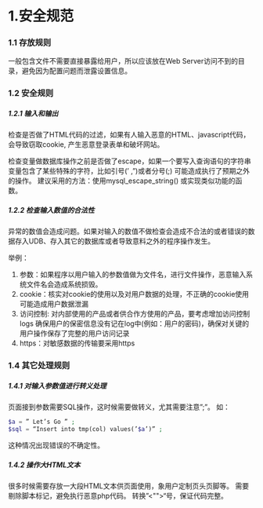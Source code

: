 # 1.安全规范

### 1.1 存放规则
一般包含文件不需要直接暴露给用户，所以应该放在Web Server访问不到的目录，避免因为配置问题而泄露设置信息。

### 1.2 安全规则
##### 1.2.1 输入和输出
检查是否做了HTML代码的过滤，如果有人输入恶意的HTML、javascript代码，会导致窃取cookie, 产生恶意登录表单和破坏网站。

检查变量做数据库操作之前是否做了escape，如果一个要写入查询语句的字符串变量包含了某些特殊的字符，比如引号(’ ,”)或者分号(;) 可能造成执行了预期之外的操作。
建议采用的方法：使用mysql_escape_string() 或实现类似功能的函数。
##### 1.2.2 检查输入数值的合法性
异常的数值会造成问题。如果对输入的数值不做检查会造成不合法的或者错误的数据存入UDB、存入其它的数据库或者导致意料之外的程序操作发生。

举例：
1. 参数：如果程序以用户输入的参数值做为文件名，进行文件操作，恶意输入系统文件名会造成系统损毁。
2. cookie：核实对cookie的使用以及对用户数据的处理，不正确的cookie使用可能造成用户数据泄漏
3. 访问控制: 对内部使用的产品或者供合作方使用的产品，要考虑增加访问控制logs
确保用户的保密信息没有记在log中(例如：用户的密码)，确保对关键的用户操作保存了完整的用户访问记录
4. https：对敏感数据的传输要采用https


### 1.4 其它处理规则
##### 1.4.1 对输入参数值进行转义处理
页面接到参数需要SQL操作，这时候需要做转义，尤其需要注意”;”。
如：
```php
$a = ” Let’s Go ” ;
$sql = “Insert into tmp(col) values(’$a’)” ;
```
这种情况出现错误的不确定性。

##### 1.4.2 操作大HTML文本
很多时候需要存放一大段HTML文本供页面使用，象用户定制页头页脚等。
需要剔除脚本标记，避免执行恶意php代码。
转换”<"">“号，保证代码完整。
